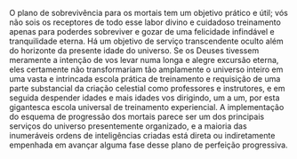 ﻿O plano de sobrevivência para os mortais tem um objetivo prático e útil; vós não sois os receptores de todo esse labor divino e cuidadoso treinamento apenas para poderdes sobreviver e gozar de uma felicidade infindável e tranquilidade eterna. Há um objetivo de serviço transcendente oculto além do horizonte da presente idade do universo. Se os Deuses tivessem meramente a intenção de vos levar numa longa e alegre excursão eterna, eles certamente não transformariam tão amplamente o universo inteiro em uma vasta e intrincada escola prática de treinamento e requisição de uma parte substancial da criação celestial como professores e instrutores, e em seguida despender idades e mais idades vos dirigindo, um a um, por esta gigantesca escola  universal de treinamento experiencial. A implementação do esquema de progressão dos mortais parece ser um dos principais serviços do universo presentemente organizado, e a maioria das inumeráveis ordens de inteligências criadas está direta ou indiretamente empenhada em avançar alguma fase desse plano de perfeição progressiva.